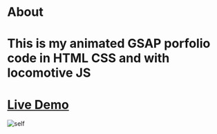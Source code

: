 # About
# This is my animated GSAP porfolio code in HTML CSS and with locomotive JS
# [Live Demo](https://avi-codesmith.netlify.app/)
![self](https://github.com/user-attachments/assets/85485b70-9162-453e-abc2-72f58e092c55)
